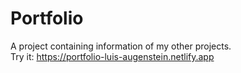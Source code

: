 # Portfolio 
A project containing information of my other projects.  
Try it: https://portfolio-luis-augenstein.netlify.app
